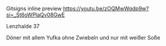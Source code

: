 
Gitsigns inline preview https://youtu.be/zOQMwWqdp9w?si=_St6oWPlaQv08GwE

Lenzhalde 37

Döner mit allem
Yufka ohne Zwiebeln und nur mit weißer Soße